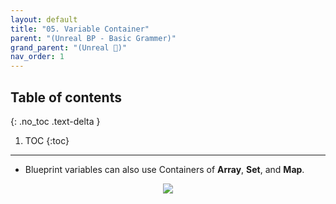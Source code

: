 ```yaml
---
layout: default
title: "05. Variable Container"
parent: "(Unreal BP - Basic Grammer)"
grand_parent: "(Unreal 🚀)"
nav_order: 1
---
```


## Table of contents
{: .no_toc .text-delta }

1. TOC
{:toc}

---

* Blueprint variables can also use Containers of **Array**, **Set**, and **Map**.

<p align="center">
  <img src="https://taehyungs-programming-blog.github.io/blog/assets/images/unreal/bp-1/bp-1-5-1.png"/>
</p>